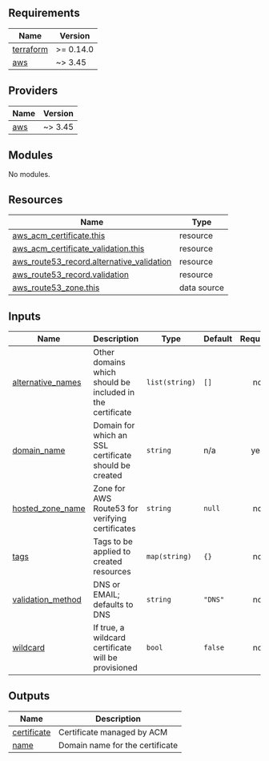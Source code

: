 <!-- BEGIN_TF_DOCS -->
## Requirements

| Name | Version |
|------|---------|
| <a name="requirement_terraform"></a> [terraform](#requirement\_terraform) | >= 0.14.0 |
| <a name="requirement_aws"></a> [aws](#requirement\_aws) | ~> 3.45 |

## Providers

| Name | Version |
|------|---------|
| <a name="provider_aws"></a> [aws](#provider\_aws) | ~> 3.45 |

## Modules

No modules.

## Resources

| Name | Type |
|------|------|
| [aws_acm_certificate.this](https://registry.terraform.io/providers/hashicorp/aws/latest/docs/resources/acm_certificate) | resource |
| [aws_acm_certificate_validation.this](https://registry.terraform.io/providers/hashicorp/aws/latest/docs/resources/acm_certificate_validation) | resource |
| [aws_route53_record.alternative_validation](https://registry.terraform.io/providers/hashicorp/aws/latest/docs/resources/route53_record) | resource |
| [aws_route53_record.validation](https://registry.terraform.io/providers/hashicorp/aws/latest/docs/resources/route53_record) | resource |
| [aws_route53_zone.this](https://registry.terraform.io/providers/hashicorp/aws/latest/docs/data-sources/route53_zone) | data source |

## Inputs

| Name | Description | Type | Default | Required |
|------|-------------|------|---------|:--------:|
| <a name="input_alternative_names"></a> [alternative\_names](#input\_alternative\_names) | Other domains which should be included in the certificate | `list(string)` | `[]` | no |
| <a name="input_domain_name"></a> [domain\_name](#input\_domain\_name) | Domain for which an SSL certificate should be created | `string` | n/a | yes |
| <a name="input_hosted_zone_name"></a> [hosted\_zone\_name](#input\_hosted\_zone\_name) | Zone for AWS Route53 for verifying certificates | `string` | `null` | no |
| <a name="input_tags"></a> [tags](#input\_tags) | Tags to be applied to created resources | `map(string)` | `{}` | no |
| <a name="input_validation_method"></a> [validation\_method](#input\_validation\_method) | DNS or EMAIL; defaults to DNS | `string` | `"DNS"` | no |
| <a name="input_wildcard"></a> [wildcard](#input\_wildcard) | If true, a wildcard certificate will be provisioned | `bool` | `false` | no |

## Outputs

| Name | Description |
|------|-------------|
| <a name="output_certificate"></a> [certificate](#output\_certificate) | Certificate managed by ACM |
| <a name="output_name"></a> [name](#output\_name) | Domain name for the certificate |
<!-- END_TF_DOCS -->
